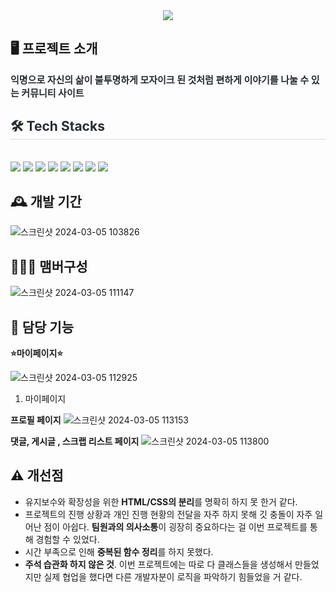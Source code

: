 <div align= "center">
    <img src="https://capsule-render.vercel.app/api?type=waving&color=e9dbf9&height=120&text=LifeMosaic&animation=&fontColor=7f7c82&fontSize=60" />
    </div>
    <div style="text-align: left;">  
        <h2>🖥️ 프로젝트 소개 </h2>
    <div style="font-weight: 700; font-size: 15px; text-align: left; color: #282d33;"> 익명으로 자신의 삶이 불투명하게 모자이크 된 것처럼 편하게 이야기를 나눌 수 있는 커뮤니티 사이트 </div> 
    </div>
    <div style="text-align: left;">
    <h2 style="border-bottom: 1px solid #d8dee4; color: #282d33;"> 🛠️ Tech Stacks </h2> <br> 
    <div style="margin: ; text-align: left;" "text-align: left;"> <img src="https://img.shields.io/badge/Apache Tomcat-F8DC75?style=flat-square&logo=Apache Tomcat&logoColor=white">
          <img src="https://img.shields.io/badge/Bootstrap-7952B3?style=flat-square&logo=Bootstrap&logoColor=white">
          <img src="https://img.shields.io/badge/Git-F05032?style=flat-square&logo=Git&logoColor=white">
          <img src="https://img.shields.io/badge/HTML5-E34F26?style=flat-square&logo=HTML5&logoColor=white">
          <img src="https://img.shields.io/badge/Java-007396?style=flat-square&logo=Java&logoColor=white">
          <img src="https://img.shields.io/badge/Javascript-F7DF1E?style=flat-square&logo=Javascript&logoColor=white">
          <img src="https://img.shields.io/badge/Oracle-F80000?style=flat-square&logo=Oracle&logoColor=white">
          <img src="https://img.shields.io/badge/Spring-6DB33F?style=flat-square&logo=Spring&logoColor=white">
          </div>
    </div>

## 🕰️ 개발 기간

![스크린샷 2024-03-05 103826](https://github.com/tjsgml/connect1/assets/151723337/00e5f3d3-04db-48db-aa0a-13bad00318c9)


## 🧑‍🤝‍🧑 맴버구성
![스크린샷 2024-03-05 111147](https://github.com/tjsgml/connect1/assets/151723337/d92cb0ea-f25e-49c4-80f4-25b501b2a572)



## 📌 담당 기능

**⭐마이페이지⭐**

![스크린샷 2024-03-05 112925](https://github.com/tjsgml/connect1/assets/151723337/c2e55267-a0db-4a58-88d2-60f50d15f9ba)

1. 마이페이지 

 **프로필 페이지**
![스크린샷 2024-03-05 113153](https://github.com/tjsgml/connect1/assets/151723337/55fa75a5-c9a6-421f-b4ed-459406181aa2)

**댓글, 게시글 , 스크랩 리스트 페이지**
![스크린샷 2024-03-05 113800](https://github.com/tjsgml/connect1/assets/151723337/5b6b161d-0d29-4e49-afef-47f5eee264b6)


## ⚠️ 개선점

- 유지보수와 확장성을 위한 **HTML/CSS의 분리**를 명확히 하지 못 한거 같다.
- 프로젝트의 진행 상황과 개인 진행 현황의 전달을 자주 하지 못해 깃 충돌이 자주 일어난 점이 아쉽다. **팀원과의 의사소통**이 굉장히 중요하다는 걸 이번 프로젝트를 통해 경험할 수 있었다.
- 시간 부족으로 인해 **중복된 함수 정리**를 하지 못했다.
- **주석 습관화 하지 않은 것**. 이번 프로젝트에는 따로 다 클래스들을 생성해서 만들었지만 실제 협업을 했다면 다른 개발자분이 로직을 파악하기 힘들었을 거 같다.
